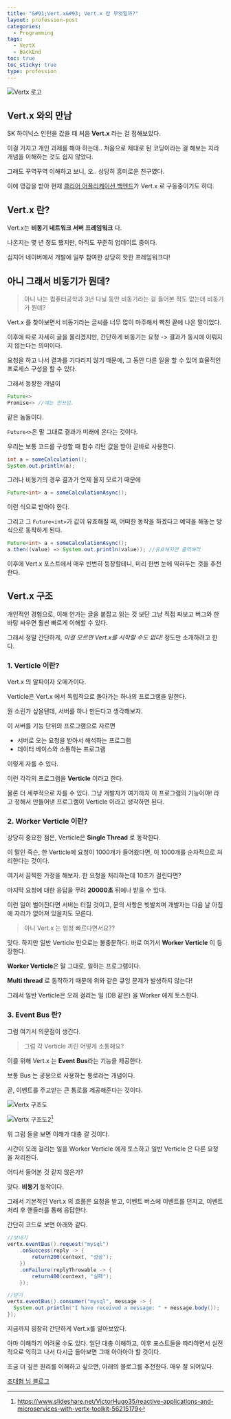 ```yaml
---
title: "&#91;Vert.x&#93; Vert.x 란 무엇일까?"
layout: profession-post
categories:
  - Programming
tags:
  - VertX
  - BackEnd
toc: true
toc_sticky: true
type: profession
---
```


![Vertx 로고][1]

## Vert.x 와의 만남
SK 하이닉스 인턴을 갔을 때 처음 **Vert.x** 라는 걸 접해보았다.

이걸 가지고 개인 과제를 해야 하는데.. 처음으로 제대로 된 코딩이라는 걸 해보는 지라 개념을 이해하는 것도 쉽지 않았다.

그래도 꾸역꾸역 이해하고 보니, 오.. 상당히 흥미로운 친구였다.

이에 영감을 받아 현재 [클리어 어플리케이션 백엔드][2]가 Vert.x 로 구동중이기도 하다.

## Vert.x 란?

Vert.x는 **비동기 네트워크 서버 프레임워크** 다.

나온지는 몇 년 정도 됐지만, 아직도 꾸준히 업데이트 중이다.

심지어 네이버에서 개발에 일부 참여한 상당히 핫한 프레임워크다!

## 아니 그래서 비동기가 뭔데?

> 아니 나는 컴퓨터공학과 3년 다닐 동안 비동기라는 걸 들어본 적도 없는데 비동기가 뭔데?

Vert.x 를 찾아보면서 비동기라는 글씨를 너무 많이 마주해서 빡친 끝에 나온 말이었다.

이후에 따로 자세히 글을 올리겠지만, 간단하게 비동기는 요청 -> 결과가 동시에 이뤄지지 않는다는 의미이다.

요청을 하고 나서 결과를 기다리지 않기 때문에, 그 동안 다른 일을 할 수 있어 효율적인 프로세스 구성을 할 수 있다.

그래서 등장한 개념이
```java
Future<>
Promise<> //얘는 안쓰임.
```
같은 놈들이다.

`Future<>`은 말 그대로 결과가 미래에 온다는 것이다. 

우리는 보통 코드를 구성할 때 함수 리턴 값을 받아 곧바로 사용한다.
```java
int a = someCalculation();
System.out.println(a);
```
그러나 비동기의 경우 결과가 언제 올지 모르기 때문에
```java
Future<int> a = someCalculationAsync();
```
이런 식으로 받아야 한다.

그리고 그 `Future<int>`가 값이 유효해질 때, 어떠한 동작을 하겠다고 예약을 해놓는 방식으로 동작하게 된다.

```java
Future<int> a = someCalculationAsync();
a.then((value) => System.out.println(value)); //유효해지면 출력해라
```
이후에 Vert.x 포스트에서 매우 빈번히 등장할테니, 미리 한번 눈에 익혀두는 것을 추천한다.

## Vert.x 구조

개인적인 경험으로, 이해 안가는 글을 붙잡고 읽는 것 보단 그냥 직접 짜보고 버그와 한바탕 싸우면 훨씬 빠르게 이해할 수 있다.

그래서 정말 간단하게, *이걸 모르면 Vert.x를 시작할 수도 없다!* 정도만 소개하려고 한다. 

### 1. Verticle 이란?

Vert.x 의 알파이자 오메가이다.

Verticle은 Vert.x 에서 독립적으로 돌아가는 하나의 프로그램을 말한다.

뭔 소린가 싶을텐데, 서버를 하나 만든다고 생각해보자.

이 서버를 기능 단위의 프로그램으로 자르면 
- 서버로 오는 요청을 받아서 해석하는 프로그램
- 데이터 베이스와 소통하는 프로그램

이렇게 자를 수 있다.

이런 각각의 프로그램을 **Verticle** 이라고 한다. 

물론 더 세부적으로 자를 수 있다. 그냥 개발자가 여기까지 이 프로그램의 기능이야! 라고 정해서 만들어낸 프로그램이 Verticle 이라고 생각하면 된다.

### 2. Worker Verticle 이란?

상당히 중요한 점은, Verticle은 **Single Thread** 로 동작한다.

이 말인 즉슨, 한 Verticle에 요청이 1000개가 들어왔다면, 이 1000개를 순차적으로 처리한다는 것이다.

여기서 끔찍한 가정을 해보자. 한 요청을 처리하는데 10초가 걸린다면?

마지막 요청에 대한 응답을 무려 **20000초** 뒤에나 받을 수 있다.

이런 일이 벌어진다면 서버는 터질 것이고, 문의 사항은 빗발치며 개발자는 다음 날 아침에 자리가 없어져 있을지도 모른다.

> 아니 Vert.x 는 엄청 빠르다면서요??

맞다. 하지만 일반 Verticle 만으로는 불충분하다. 바로 여기서 **Worker Verticle** 이 등장한다.

**Worker Verticle**은 말 그대로, 일하는 프로그램이다. 

**Multi thread** 로 동작하기 때문에 위와 같은 큐잉 문제가 발생하지 않는다!

그래서 일반 Verticle은 오래 걸리는 일 (DB 같은) 을 Worker 에게 토스한다.

### 3. Event Bus 란?

그럼 여기서 의문점이 생긴다.

> 그럼 각 Verticle 끼린 어떻게 소통해요?

이를 위해 Vert.x 는 **Event Bus**라는 기능을 제공한다.

보통 Bus 는 공용으로 사용하는 통로라는 개념이다.

곧, 이벤트를 주고받는 큰 통로를 제공해준다는 것이다.

![Vertx 구조도][3]

![Vertx 구조도2][4][^1]

위 그림 들을 보면 이해가 대충 갈 것이다.

시간이 오래 걸리는 일을 Worker Verticle 에게 토스하고 일반 Verticle 은 다른 요청을 처리한다.

어디서 들어본 것 같지 않은가?

맞다. **비동기** 동작이다.

그래서 기본적인 Vert.x 의 흐름은 요청을 받고, 이벤트 버스에 이벤트를 던지고, 이벤트 처리 후 핸들러를 통해 응답한다.

간단히 코드로 보면 아래와 같다.

```java
//보내기
vertx.eventBus().request("mysql")
    .onSuccess(reply -> {
        return200(context, "성공");
    })
    .onFailure(replyThrowable -> {
        return400(context, "실패");
    });

//받기
vertx.eventBus().consumer("mysql", message -> {
  System.out.println("I have received a message: " + message.body());
});
```

지금까지 굉장히 간단하게 Vert.x를 알아보았다.

아마 이해하기 어려울 수도 있다. 일단 대충 이해하고, 이후 포스트들을 따라하면서 실전적으로 익히고 나서 다시금 돌아보면 그때 아아아아 할 것이다.

조금 더 깊은 원리를 이해하고 싶으면, 아래의 블로그를 추천한다. 매우 잘 되어있다.

[조대협 님 블로그][5]

[1]: https://upload.wikimedia.org/wikipedia/commons/thumb/c/c4/Vert.x_Logo.svg/1200px-Vert.x_Logo.svg.png
[2]: https://github.com/rntlqvnf/ClearApp_BE "clearApp_BE"
[3]: /assets/vertx/verticle_desc.png
[4]: /assets/vertx/vertx_arch.jpg
[5]: https://bcho.tistory.com/860

[^1]: https://www.slideshare.net/VictorHugo35/reactive-applications-and-microservices-with-vertx-toolkit-56215179